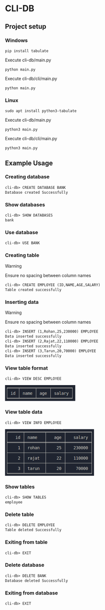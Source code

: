 # CLI-DB

## Project setup
### Windows
```
pip install tabulate
```
Execute cli-db/main.py
```
python main.py
```
Execute cli-db/cli/main.py
```
python main.py
```

### Linux
```
sudo apt install python3-tabulate
```
Execute cli-db/main.py
```
python3 main.py
```
Execute cli-db/cli/main.py
```
python3 main.py
```

## Example Usage
### Creating database
```
cli-db> CREATE DATABASE BANK
Database created Successfully
```

### Show databases
```
cli-db> SHOW DATABASES
bank
```

### Use database
```
cli-db> USE BANK
```

### Creating table
> [!WARNING]
> Ensure no spacing between column names
```
cli-db> CREATE EMPLOYEE (ID,NAME,AGE,SALARY)
Table created successfully
```


### Inserting data
> [!WARNING]
> Ensure no spacing between column names
```
cli-db> INSERT (1,Rohan,25,230000) EMPLOYEE
Data inserted successfully
cli-db> INSERT (2,Rajat,22,110000) EMPLOYEE
Data inserted successfully
cli-db> INSERT (3,Tarun,20,70000) EMPLOYEE
Data inserted successfully
```

### View table format
```
cli-db> VIEW DESC EMPLOYEE
```
![Table Description](./images/tableDesc.png)

### View table data
```
cli-db> VIEW INFO EMPLOYEE
```
![Table Description](./images/tableInfo.png)

### Show tables
```
cli-db> SHOW TABLES
employee
```

### Delete table
```
cli-db> DELETE EMPLOYEE
Table deleted Successfully
```

### Exiting from table
```
cli-db> EXIT
```

### Delete database
```
cli-db> DELETE BANK
Database deleted Successfully
```

### Exiting from database
```
cli-db> EXIT
```